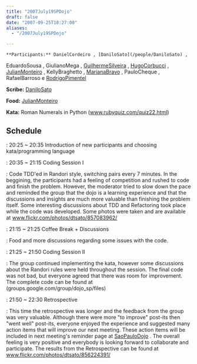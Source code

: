```yaml
---
title: "2007July19SPDojo"
draft: false
date: "2007-09-25T18:27:00"
aliases:
  - "/2007July19SPDojo"

---
```

    **Participants:** DanielCordeiro , [DaniloSato](/people/DaniloSato) ,
EduardoSousa , GiulianoMega ,
[GuilhermeSilveira](/people/GuilhermeSilveira) ,
[HugoCorbucci](/people/HugoCorbucci) ,
[JulianMonteiro](/people/JulianMonteiro) , KellyBraghetto ,
[MarianaBravo](/MarianaBravo) , PauloCheque , RafaelBarroso e
[RodrigoPimentel](/people/RodrigoPimentel)

**Scribe:** [DaniloSato](/people/DaniloSato)

**Food:** [JulianMonteiro](/people/JulianMonteiro)

**Kata:** Roman Numerals in Python (www.rubyquiz.com/quiz22.html)

Schedule
--------

 
:   20:25 \~ 20:35 Introduction of new participants and choosing
    kata/programming language

 
:   20:35 \~ 21:15 Coding Session I

 
:   Code TDD'ed in Randori style, switching pairs every 7 minutes. In
    the beggining, the participants had a feeling of competition and
    rushed to code and finish the problem. However, the moderator tried
    to slow down the pace and reminded the group that the dojo is a
    learning experience and that the discussions and insights are much
    more valuable than finishing the problem itself. Some interesting
    discussions about TDD and Refactoring took place while the code
    was developed. Some photos were taken and are available at
    www.flickr.com/photos/dtsato/857083962/

 
:   21:15 \~ 21:25 Coffee Break + Discussions

 
:   Food and more discussions regarding some issues with the code.

 
:   21:25 \~ 21:50 Coding Session II

 
:   The group continued implementing the kata, however some discussions
    about the Randori rules were held throughout the session. The final
    code was not bad, but everyone agreed that there was room
    for improvement. The complete code can be found
    at (groups.google.com/group/dojo\_sp/files)

 
:   21:50 \~ 22:30 Retrospective

 
:   This time the retrospective was longer and the feedback from the
    group was very valuable. Although there were more "to improve"
    post-its then "went well" post-its, everyone enjoyed the experience
    and suggested many action items that will improve our next meeting.
    These action items will be included in next meeting's reminder page
    at [SaoPauloDojo](/dojo/SaoPauloDojo) . The overall feeling is very
    positive and everybody is looking forward to collaborate
    and participate. The results from the Retrospective can be found at
    www.flickr.com/photos/dtsato/856224391/


